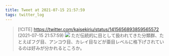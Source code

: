 ```yaml
---
title: Tweet at 2021-07-15 21:57:59
tags: twitter_log
---
```


> [!CITE] https://twitter.com/kaisekiriu/status/1415656893859565572 (2021-07-15 21:57:59)
> ![](https://twitter.com/kaisekiriu/status/1415656893859565572)
> ただ伝統的に目として扱われてきた分類群、たとえばフグ目、アンコウ目、カレイ目などが亜目レベルに格下げされているのは好みが分かれるところか。
